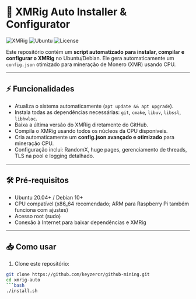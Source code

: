 # 🚀 XMRig Auto Installer & Configurator

![XMRig](https://img.shields.io/badge/XMRig-6.24.0-blue?style=flat-square)
![Ubuntu](https://img.shields.io/badge/OS-Ubuntu%2FDebian-orange?style=flat-square)
![License](https://img.shields.io/badge/License-MIT-green?style=flat-square)

Este repositório contém um **script automatizado para instalar, compilar e configurar o XMRig** no Ubuntu/Debian. Ele gera automaticamente um `config.json` otimizado para mineração de Monero (XMR) usando CPU.

---

## ⚡ Funcionalidades

- Atualiza o sistema automaticamente (`apt update && apt upgrade`).  
- Instala todas as dependências necessárias: `git`, `cmake`, `libuv`, `libssl`, `libhwloc`.  
- Baixa a última versão do XMRig diretamente do GitHub.  
- Compila o XMRig usando todos os núcleos da CPU disponíveis.  
- Cria automaticamente um **config.json avançado e otimizado** para mineração CPU.  
- Configuração inclui: RandomX, huge pages, gerenciamento de threads, TLS na pool e logging detalhado.

---

## 🛠️ Pré-requisitos

- Ubuntu 20.04+ / Debian 10+  
- CPU compatível (x86_64 recomendado; ARM para Raspberry Pi também funciona com ajustes)  
- Acesso root (sudo)  
- Conexão à Internet para baixar dependências e XMRig

---

## 📥 Como usar

1. Clone este repositório:

```bash
git clone https://github.com/keyzercr/github-mining.git
cd xmrig-auto
```bash
./install.sh
